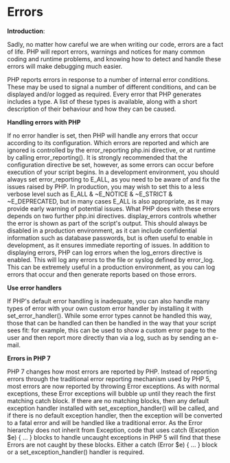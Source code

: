 # Errors

**Introduction**:

Sadly, no matter how careful we are when writing our code, errors are a fact of life. PHP will report errors, warnings and notices for many common coding and runtime problems, and knowing how to detect and handle these errors will make debugging much easier. 

PHP reports errors in response to a number of internal error conditions. These may be used to signal a number of different conditions, and can be displayed and/or logged as required. 
Every error that PHP generates includes a type. A list of these types is available, along with a short description of their behaviour and how they can be caused. 

**Handling errors with PHP**

If no error handler is set, then PHP will handle any errors that occur according to its configuration. Which errors are reported and which are ignored is controlled by the error_reporting php.ini directive, or at runtime by calling error_reporting(). It is strongly recommended that the configuration directive be set, however, as some errors can occur before execution of your script begins. 
In a development environment, you should always set error_reporting to E_ALL, as you need to be aware of and fix the issues raised by PHP. In production, you may wish to set this to a less verbose level such as E_ALL & ~E_NOTICE & ~E_STRICT & ~E_DEPRECATED, but in many cases E_ALL is also appropriate, as it may provide early warning of potential issues. 
What PHP does with these errors depends on two further php.ini directives. display_errors controls whether the error is shown as part of the script's output. This should always be disabled in a production environment, as it can include confidential information such as database passwords, but is often useful to enable in development, as it ensures immediate reporting of issues. 
In addition to displaying errors, PHP can log errors when the log_errors directive is enabled. This will log any errors to the file or syslog defined by error_log. This can be extremely useful in a production environment, as you can log errors that occur and then generate reports based on those errors. 

**Use error handlers**

If PHP's default error handling is inadequate, you can also handle many types of error with your own custom error handler by installing it with set_error_handler(). While some error types cannot be handled this way, those that can be handled can then be handled in the way that your script sees fit: for example, this can be used to show a custom error page to the user and then report more directly than via a log, such as by sending an e-mail. 

**Errors in PHP 7**

PHP 7 changes how most errors are reported by PHP. Instead of reporting errors through the traditional error reporting mechanism used by PHP 5, most errors are now reported by throwing Error exceptions. 
As with normal exceptions, these Error exceptions will bubble up until they reach the first matching catch block. If there are no matching blocks, then any default exception handler installed with set_exception_handler() will be called, and if there is no default exception handler, then the exception will be converted to a fatal error and will be handled like a traditional error. 
As the Error hierarchy does not inherit from Exception, code that uses catch (Exception $e) { ... } blocks to handle uncaught exceptions in PHP 5 will find that these Errors are not caught by these blocks. Either a catch (Error $e) { ... } block or a set_exception_handler() handler is required. 